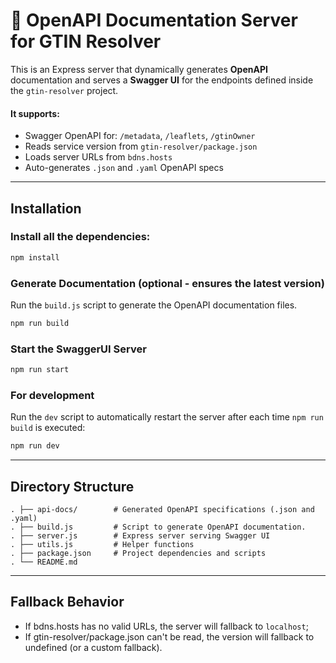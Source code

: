 # 📄 OpenAPI Documentation Server for GTIN Resolver

This is an Express server that dynamically generates **OpenAPI** documentation and serves a **Swagger UI** for the
endpoints defined inside the `gtin-resolver` project.

#### It supports:

- Swagger OpenAPI for: `/metadata`, `/leaflets`, `/gtinOwner`
- Reads service version from `gtin-resolver/package.json`
- Loads server URLs from `bdns.hosts`
- Auto-generates `.json` and `.yaml` OpenAPI specs

---

## Installation

### Install all the dependencies:

```sh
npm install   
```

### Generate Documentation (optional - ensures the latest version)

Run the `build.js` script to generate the OpenAPI documentation files.

```bash
npm run build
```

### Start the SwaggerUI Server

```bash
npm run start
```

### For development

Run the `dev` script to automatically restart the server after each time `npm run build` is executed:

```bash
npm run dev
```

---

## Directory Structure

```
. ├── api-docs/        # Generated OpenAPI specifications (.json and .yaml)
. ├── build.js         # Script to generate OpenAPI documentation.
. ├── server.js        # Express server serving Swagger UI
. ├── utils.js         # Helper functions
. ├── package.json     # Project dependencies and scripts
. └── README.md
```

---

## Fallback Behavior

- If bdns.hosts has no valid URLs, the server will fallback to `localhost`;
- If gtin-resolver/package.json can't be read, the version will fallback to undefined (or a custom fallback).